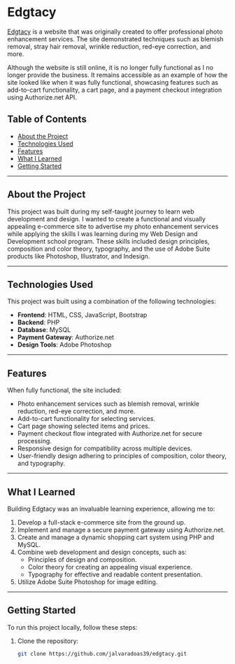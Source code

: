 # Edgtacy

[Edgtacy](https://edgtacy.com/) is a website that was originally created to offer professional photo enhancement services. The site demonstrated techniques such as blemish removal, stray hair removal, wrinkle reduction, red-eye correction, and more.

Although the website is still online, it is no longer fully functional as I no longer provide the business. It remains accessible as an example of how the site looked like when it was fully functional, showcasing features such as add-to-cart functionality, a cart page, and a payment checkout integration using Authorize.net API.

## Table of Contents
- [About the Project](#about-the-project)
- [Technologies Used](#technologies-used)
- [Features](#features)
- [What I Learned](#what-i-learned)
- [Getting Started](#getting-started)

---

## About the Project

This project was built during my self-taught journey to learn web development and design. I wanted to create a functional and visually appealing e-commerce site to advertise my photo enhancement services while applying the skills I was learning during my Web Design and Development school program. These skills included design principles, composition and color theory, typography, and the use of Adobe Suite products like Photoshop, Illustrator, and Indesign.

---

## Technologies Used

This project was built using a combination of the following technologies:

- **Frontend**: HTML, CSS, JavaScript, Bootstrap
- **Backend**: PHP
- **Database**: MySQL
- **Payment Gateway**: Authorize.net
- **Design Tools**: Adobe Photoshop

---

## Features

When fully functional, the site included:
- Photo enhancement services such as blemish removal, wrinkle reduction, red-eye correction, and more.
- Add-to-cart functionality for selecting services.
- Cart page showing selected items and prices.
- Payment checkout flow integrated with Authorize.net for secure processing.
- Responsive design for compatibility across multiple devices.
- User-friendly design adhering to principles of composition, color theory, and typography.

---

## What I Learned

Building Edgtacy was an invaluable learning experience, allowing me to:

1. Develop a full-stack e-commerce site from the ground up.
2. Implement and manage a secure payment gateway using Authorize.net.
3. Create and manage a dynamic shopping cart system using PHP and MySQL.
4. Combine web development and design concepts, such as:
   - Principles of design and composition.
   - Color theory for creating an appealing visual experience.
   - Typography for effective and readable content presentation.
5. Utilize Adobe Suite Photoshop for image editing.

---

## Getting Started

To run this project locally, follow these steps:

1. Clone the repository:
   ```bash
   git clone https://github.com/jalvaradoas39/edgtacy.git
